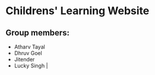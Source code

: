 # Childrens' Learning Website

## Group members:
* Atharv Tayal
* Dhruv Goel
* Jitender
* Lucky Singh |
